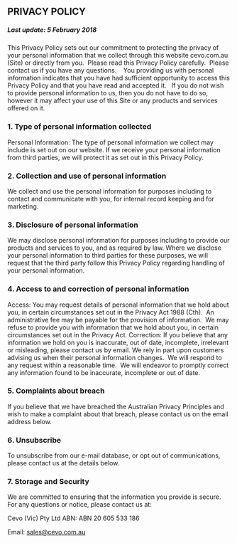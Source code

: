 ## PRIVACY POLICY

##### Last update: 5 February 2018

This Privacy Policy sets out our commitment to protecting the privacy of your personal
information that we collect through this website cevo.com.au (Site) or directly from you. 
Please read this Privacy Policy carefully.  Please contact us if you have any questions.   
You providing us with personal information indicates that you have had sufficient
opportunity to access this Privacy Policy and that you have read and accepted it.  
If you do not wish to provide personal information to us, then you do not have to do so,
however it may affect your use of this Site or any products and services offered on it.

### 1. Type of personal information collected

Personal Information: The type of personal information we collect may include is set out on
our website.
If we receive your personal information from third parties, we will protect it as set out in
this Privacy Policy.

### 2. Collection and use of personal information

We collect and use the personal information for purposes including to contact and
communicate with you, for internal record keeping and for marketing.

### 3. Disclosure of personal information

We may disclose personal information for purposes including to provide our products and
services to you, and as required by law.
Where we disclose your personal information to third parties for these purposes, we will
request that the third party follow this Privacy Policy regarding handling of your personal
information.

### 4. Access to and correction of personal information

Access: You may request details of personal information that we hold about you, in certain
circumstances set out in the Privacy Act 1988 (Cth).  An administrative fee may be payable
for the provision of information.  We may refuse to provide you with information that we
hold about you, in certain circumstances set out in the Privacy Act.
Correction: If you believe that any information we hold on you is inaccurate, out of date,
incomplete, irrelevant or misleading, please contact us by email. We rely in part upon
customers advising us when their personal information changes.  We will respond to any
request within a reasonable time.  We will endeavor to promptly correct any information
found to be inaccurate, incomplete or out of date.

### 5. Complaints about breach

If you believe that we have breached the Australian Privacy Principles and wish to make a
complaint about that breach, please contact us on the email address below.

### 6. Unsubscribe

To unsubscribe from our e-mail database, or opt out of communications, please contact us
at the details below.

### 7. Storage and Security

We are committed to ensuring that the information you provide is secure.
For any questions or notice, please contact us at:

Cevo (Vic) Pty Ltd ABN: ABN 20 605 533 186

Email: sales@cevo.com.au

